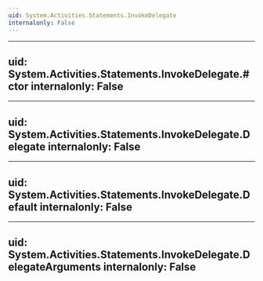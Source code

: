 ```yaml
---
uid: System.Activities.Statements.InvokeDelegate
internalonly: False
---
```


---
uid: System.Activities.Statements.InvokeDelegate.#ctor
internalonly: False
---

---
uid: System.Activities.Statements.InvokeDelegate.Delegate
internalonly: False
---

---
uid: System.Activities.Statements.InvokeDelegate.Default
internalonly: False
---

---
uid: System.Activities.Statements.InvokeDelegate.DelegateArguments
internalonly: False
---

